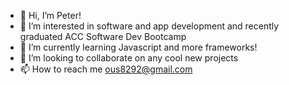 - 👋 Hi, I’m Peter!
- 👀 I’m interested in software and app development and recently graduated ACC Software Dev Bootcamp
- 🌱 I’m currently learning Javascript and more frameworks!
- 💞️ I’m looking to collaborate on any cool new projects
- 📫 How to reach me ous8292@gmail.com

